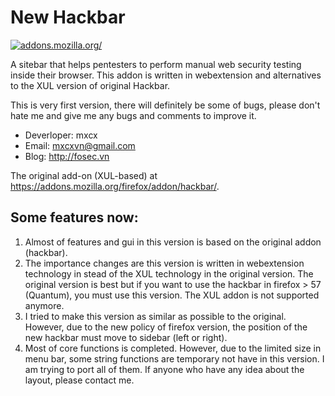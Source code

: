 # New Hackbar
[![addons.mozilla.org/](https://addons.cdn.mozilla.net/static/img/addons-buttons/AMO-button_2.png)](https://addons.mozilla.org/firefox/addon/new-hackbar/)

A sitebar that helps pentesters to perform manual web security testing inside their browser. This addon is written in webextension and alternatives to the XUL version of original Hackbar.

This is very first version, there will definitely be some of bugs, please don't hate me and give me any bugs and comments to improve it.

* Deverloper: mxcx
* Email: mxcxvn@gmail.com
* Blog: http://fosec.vn

The original add-on (XUL-based) at https://addons.mozilla.org/firefox/addon/hackbar/.

## Some features now:
1. Almost of features and gui in this version is based on the original addon (hackbar).
2. The importance changes are this version is written in webextension technology in stead of the XUL technology in the original version. The original version is best but if you want to use the hackbar in firefox > 57 (Quantum), you must use this version. The XUL addon is not supported anymore.
3. I tried to make this version as similar as possible to the original. However, due to the new policy of firefox version, the position of the new hackbar must move to sidebar (left or right).
4. Most of core functions is completed. However, due to the limited size in menu bar, some string functions are temporary not have in this version. I am trying to port all of them. If anyone who have any idea about the layout, please contact me.
